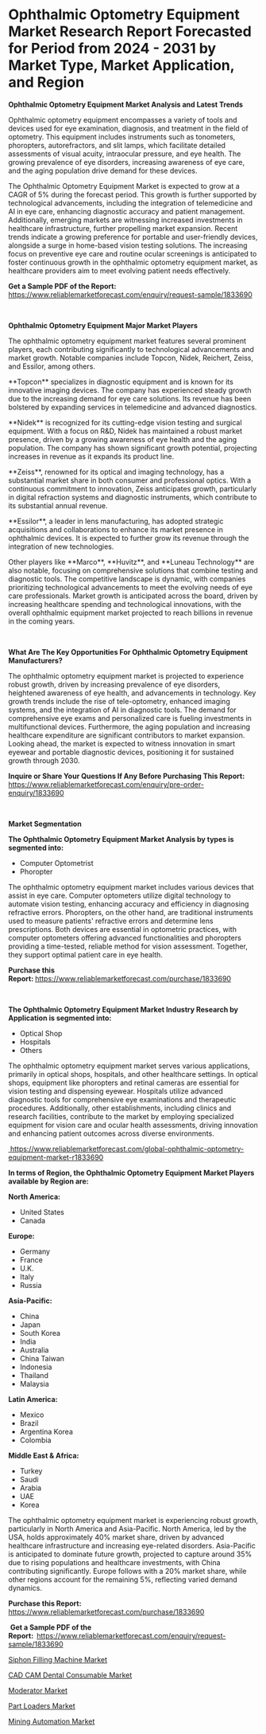 <p><h1>Ophthalmic Optometry Equipment Market Research Report Forecasted for Period from 2024 -  2031 by Market Type, Market Application, and Region</h1></p><p><strong>Ophthalmic Optometry Equipment Market Analysis and Latest Trends</strong></p>
<p><p>Ophthalmic optometry equipment encompasses a variety of tools and devices used for eye examination, diagnosis, and treatment in the field of optometry. This equipment includes instruments such as tonometers, phoropters, autorefractors, and slit lamps, which facilitate detailed assessments of visual acuity, intraocular pressure, and eye health. The growing prevalence of eye disorders, increasing awareness of eye care, and the aging population drive demand for these devices.</p><p>The Ophthalmic Optometry Equipment Market is expected to grow at a CAGR of 5% during the forecast period. This growth is further supported by technological advancements, including the integration of telemedicine and AI in eye care, enhancing diagnostic accuracy and patient management. Additionally, emerging markets are witnessing increased investments in healthcare infrastructure, further propelling market expansion. Recent trends indicate a growing preference for portable and user-friendly devices, alongside a surge in home-based vision testing solutions. The increasing focus on preventive eye care and routine ocular screenings is anticipated to foster continuous growth in the ophthalmic optometry equipment market, as healthcare providers aim to meet evolving patient needs effectively.</p></p>
<p><strong>Get a Sample PDF of the Report:&nbsp;</strong> <a href="https://www.reliablemarketforecast.com/enquiry/request-sample/1833690?utm_campaign=1159&utm_medium=2&utm_source=Github&utm_content=ia&utm_term=19102024&utm_id=ophthalmic-optometry-equipment">https://www.reliablemarketforecast.com/enquiry/request-sample/1833690</a></p>
<p>&nbsp;</p>
<p><strong>Ophthalmic Optometry Equipment Major Market Players</strong></p>
<p><p>The ophthalmic optometry equipment market features several prominent players, each contributing significantly to technological advancements and market growth. Notable companies include Topcon, Nidek, Reichert, Zeiss, and Essilor, among others.</p><p>**Topcon** specializes in diagnostic equipment and is known for its innovative imaging devices. The company has experienced steady growth due to the increasing demand for eye care solutions. Its revenue has been bolstered by expanding services in telemedicine and advanced diagnostics.</p><p>**Nidek** is recognized for its cutting-edge vision testing and surgical equipment. With a focus on R&D, Nidek has maintained a robust market presence, driven by a growing awareness of eye health and the aging population. The company has shown significant growth potential, projecting increases in revenue as it expands its product line.</p><p>**Zeiss**, renowned for its optical and imaging technology, has a substantial market share in both consumer and professional optics. With a continuous commitment to innovation, Zeiss anticipates growth, particularly in digital refraction systems and diagnostic instruments, which contribute to its substantial annual revenue.</p><p>**Essilor**, a leader in lens manufacturing, has adopted strategic acquisitions and collaborations to enhance its market presence in ophthalmic devices. It is expected to further grow its revenue through the integration of new technologies.</p><p>Other players like **Marco**, **Huvitz**, and **Luneau Technology** are also notable, focusing on comprehensive solutions that combine testing and diagnostic tools. The competitive landscape is dynamic, with companies prioritizing technological advancements to meet the evolving needs of eye care professionals. Market growth is anticipated across the board, driven by increasing healthcare spending and technological innovations, with the overall ophthalmic equipment market projected to reach billions in revenue in the coming years.</p></p>
<p>&nbsp;</p>
<p><strong>What Are The Key Opportunities For Ophthalmic Optometry Equipment Manufacturers?</strong></p>
<p><p>The ophthalmic optometry equipment market is projected to experience robust growth, driven by increasing prevalence of eye disorders, heightened awareness of eye health, and advancements in technology. Key growth trends include the rise of tele-optometry, enhanced imaging systems, and the integration of AI in diagnostic tools. The demand for comprehensive eye exams and personalized care is fueling investments in multifunctional devices. Furthermore, the aging population and increasing healthcare expenditure are significant contributors to market expansion. Looking ahead, the market is expected to witness innovation in smart eyewear and portable diagnostic devices, positioning it for sustained growth through 2030.</p></p>
<p><strong>Inquire or Share Your Questions If Any Before Purchasing This Report:</strong> <a href="https://www.reliablemarketforecast.com/enquiry/pre-order-enquiry/1833690?utm_campaign=1159&utm_medium=2&utm_source=Github&utm_content=ia&utm_term=19102024&utm_id=ophthalmic-optometry-equipment">https://www.reliablemarketforecast.com/enquiry/pre-order-enquiry/1833690</a></p>
<p>&nbsp;</p>
<p><strong>Market Segmentation</strong></p>
<p><strong>The Ophthalmic Optometry Equipment Market Analysis by types is segmented into:</strong></p>
<p><ul><li>Computer Optometrist</li><li>Phoropter</li></ul></p>
<p><p>The ophthalmic optometry equipment market includes various devices that assist in eye care. Computer optometers utilize digital technology to automate vision testing, enhancing accuracy and efficiency in diagnosing refractive errors. Phoropters, on the other hand, are traditional instruments used to measure patients' refractive errors and determine lens prescriptions. Both devices are essential in optometric practices, with computer optometers offering advanced functionalities and phoropters providing a time-tested, reliable method for vision assessment. Together, they support optimal patient care in eye health.</p></p>
<p><strong>Purchase this Report:&nbsp;</strong><a href="https://www.reliablemarketforecast.com/purchase/1833690?utm_campaign=1159&utm_medium=2&utm_source=Github&utm_content=ia&utm_term=19102024&utm_id=ophthalmic-optometry-equipment">https://www.reliablemarketforecast.com/purchase/1833690</a></p>
<p>&nbsp;</p>
<p><strong>The Ophthalmic Optometry Equipment Market Industry Research by Application is segmented into:</strong></p>
<p><ul><li>Optical Shop</li><li>Hospitals</li><li>Others</li></ul></p>
<p><p>The ophthalmic optometry equipment market serves various applications, primarily in optical shops, hospitals, and other healthcare settings. In optical shops, equipment like phoropters and retinal cameras are essential for vision testing and dispensing eyewear. Hospitals utilize advanced diagnostic tools for comprehensive eye examinations and therapeutic procedures. Additionally, other establishments, including clinics and research facilities, contribute to the market by employing specialized equipment for vision care and ocular health assessments, driving innovation and enhancing patient outcomes across diverse environments.</p></p>
<p><a href="https://www.reliablemarketforecast.com/global-ophthalmic-optometry-equipment-market-r1833690?utm_campaign=1159&utm_medium=2&utm_source=Github&utm_content=ia&utm_term=19102024&utm_id=ophthalmic-optometry-equipment">&nbsp;https://www.reliablemarketforecast.com/global-ophthalmic-optometry-equipment-market-r1833690</a></p>
<p><strong>In terms of Region, the Ophthalmic Optometry Equipment Market Players available by Region are:</strong></p>
<p>
    <p> <strong> North America: </strong>
        <ul>
            <li>United States</li>
            <li>Canada</li>
        </ul>
        </p> 
    <p> <strong> Europe: </strong>
        <ul>
            <li>Germany</li>
            <li>France</li>
            <li>U.K.</li>
            <li>Italy</li>
            <li>Russia</li>
        </ul>
        </p> 
    <p> <strong> Asia-Pacific: </strong>
        <ul>
            <li>China</li>
            <li>Japan</li>
            <li>South Korea</li>
            <li>India</li>
            <li>Australia</li>
            <li>China Taiwan</li>
            <li>Indonesia</li>
            <li>Thailand</li>
            <li>Malaysia</li>
        </ul>
        </p> 
    <p> <strong> Latin America: </strong>
        <ul>
            <li>Mexico</li>
            <li>Brazil</li>
            <li>Argentina Korea</li>
            <li>Colombia</li>
        </ul>
        </p> 
    <p> <strong> Middle East & Africa: </strong>
        <ul>
            <li>Turkey</li>
            <li>Saudi</li>
            <li>Arabia</li>
            <li>UAE</li>
            <li>Korea</li>
        </ul>
    </p>
    </p>
<p><p>The ophthalmic optometry equipment market is experiencing robust growth, particularly in North America and Asia-Pacific. North America, led by the USA, holds approximately 40% market share, driven by advanced healthcare infrastructure and increasing eye-related disorders. Asia-Pacific is anticipated to dominate future growth, projected to capture around 35% due to rising populations and healthcare investments, with China contributing significantly. Europe follows with a 20% market share, while other regions account for the remaining 5%, reflecting varied demand dynamics.</p></p>
<p><strong>Purchase this Report: </strong><a href="https://www.reliablemarketforecast.com/purchase/1833690?utm_campaign=1159&utm_medium=2&utm_source=Github&utm_content=ia&utm_term=19102024&utm_id=ophthalmic-optometry-equipment">https://www.reliablemarketforecast.com/purchase/1833690</a></p>
<p>&nbsp;<strong>Get a Sample PDF of the Report:&nbsp;&nbsp;</strong><a href="https://www.reliablemarketforecast.com/enquiry/request-sample/1833690?utm_campaign=1159&utm_medium=2&utm_source=Github&utm_content=ia&utm_term=19102024&utm_id=ophthalmic-optometry-equipment">https://www.reliablemarketforecast.com/enquiry/request-sample/1833690</a></p>
<p><strong></strong></p>
<p><p><a href="https://www.linkedin.com/pulse/global-siphon-filling-machine-market-size-trends-analysis-1z1ff?utm_campaign=1159&utm_medium=2&utm_source=Github&utm_content=ia&utm_term=19102024&utm_id=ophthalmic-optometry-equipment">Siphon Filling Machine Market</a></p><p><a href="https://github.com/graciah1naze/Market-Research-Report-List-1/blob/main/cad-cam-dental-consumable-market.md?utm_campaign=1159&utm_medium=2&utm_source=Github&utm_content=ia&utm_term=19102024&utm_id=ophthalmic-optometry-equipment">CAD CAM Dental Consumable Market</a></p><p><a href="https://www.linkedin.com/pulse/market-insights-global-moderator-forecast-innovation-r77rc?utm_campaign=1159&utm_medium=2&utm_source=Github&utm_content=ia&utm_term=19102024&utm_id=ophthalmic-optometry-equipment">Moderator Market</a></p><p><a href="https://github.com/mickahmaland/Market-Research-Report-List-1/blob/main/part-loaders-market.md?utm_campaign=1159&utm_medium=2&utm_source=Github&utm_content=ia&utm_term=19102024&utm_id=ophthalmic-optometry-equipment">Part Loaders Market</a></p><p><a href="https://issuu.com/reportprime-2/docs/mining-automation-market-size-2030._0502f924635342?utm_campaign=1159&utm_medium=2&utm_source=Github&utm_content=ia&utm_term=19102024&utm_id=ophthalmic-optometry-equipment">Mining Automation Market</a></p></p>